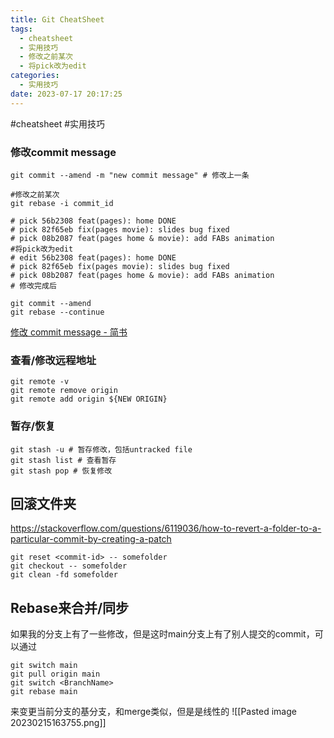 ```yaml
---
title: Git CheatSheet
tags:
  - cheatsheet
  - 实用技巧
  - 修改之前某次
  - 将pick改为edit
categories:
  - 实用技巧
date: 2023-07-17 20:17:25
---
```

#cheatsheet 
#实用技巧 

###  修改commit message
```shell
git commit --amend -m "new commit message" # 修改上一条

#修改之前某次
git rebase -i commit_id

# pick 56b2308 feat(pages): home DONE
# pick 82f65eb fix(pages movie): slides bug fixed
# pick 08b2087 feat(pages home & movie): add FABs animation 
#将pick改为edit
# edit 56b2308 feat(pages): home DONE
# pick 82f65eb fix(pages movie): slides bug fixed
# pick 08b2087 feat(pages home & movie): add FABs animation 
# 修改完成后

git commit --amend
git rebase --continue
```
[修改 commit message - 简书](https://www.jianshu.com/p/5361e373537c)

### 查看/修改远程地址

```shell
git remote -v
git remote remove origin 
git remote add origin ${NEW ORIGIN}

```

### 暂存/恢复
``` shell
git stash -u # 暂存修改，包括untracked file
git stash list # 查看暂存
git stash pop # 恢复修改
```

## 回滚文件夹
https://stackoverflow.com/questions/6119036/how-to-revert-a-folder-to-a-particular-commit-by-creating-a-patch

``` shell
git reset <commit-id> -- somefolder
git checkout -- somefolder
git clean -fd somefolder
```

## Rebase来合并/同步

如果我的分支上有了一些修改，但是这时main分支上有了别人提交的commit，可以通过
```shell
git switch main
git pull origin main
git switch <BranchName>
git rebase main
```
来变更当前分支的基分支，和merge类似，但是是线性的
![[Pasted image 20230215163755.png]]
